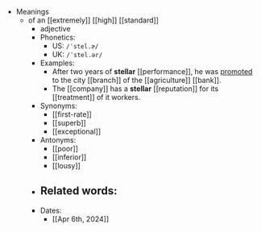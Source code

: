 - Meanings
	- of an [[extremely]] [[high]] [[standard]]
		- adjective
		- Phonetics:
			- US: `/ˈstel.ɚ/`
			- UK: `/ˈstel.ər/`
		- Examples:
			- After two years of **stellar** [[performance]], he was [promoted](promote) to the city [[branch]] of the [[agriculture]] [[bank]].
			- The [[company]] has a **stellar** [[reputation]] for its [[treatment]] of it workers.
		- Synonyms:
			- [[first-rate]]
			- [[superb]]
			- [[exceptional]]
		- Antonyms:
			- [[poor]]
			- [[inferior]]
			- [[lousy]]
		- Related words:
			-
		- Dates:
			- [[Apr 6th, 2024]]